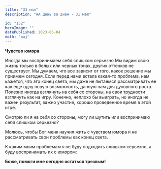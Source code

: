 ```yaml
---
title: "31 мая"
description: "АА День за днем - 31 мая"

id: "152"
heroImage: ""
datePublished: 2023-05-04
moth: "maj"
---
```


**Чувство юмора**

Иногда мы воспринимаем себя слишком серьезно Мы видим свою жизнь только в
белых или черных тонах, других оттенков не существует. Мы думаем, что все
зависит от того, какое решение мы приимем сегодня. Если перед нами встала
какая-то проблема, нам кажется, что это конец света, мы даже не пытаемся
рассматривать ее как еще одну новую возможность, данную нам для духовного
роста. Полезно иногда взглянуть на себя со стороны, на свои трудности
взглянуть как на игру. Конечно, неплохо бы выиграть, но иногда не важен
результат, важно участие, хорошо проведенное время в этой игре.

Смотрю ли я на себя со стороны, могу ли шутить или воспринимаю себя слишком
серьезно?

Молюсь, чтобы Бог меня научил жить с чувством юмора и не рассматривать свои
проблемы как конец света.

К каким моим проблемам я не буду подходить слишком серьезно, а буду
воспринимать их с юмором:

**Боже, помоги мне сегодня остаться трезвым!**
